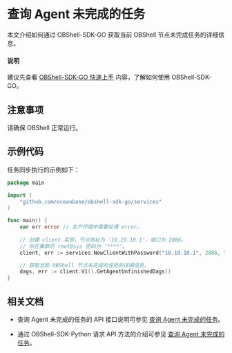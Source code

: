 # 查询 Agent 未完成的任务

本文介绍如何通过 OBShell-SDK-GO 获取当前 OBShell 节点未完成任务的详细信息。

<main id="notice" type='explain'>
  <h4>说明</h4>
  <p>建议先查看 <a href='100.quickstart-of-go.md'>OBShell-SDK-GO 快速上手</a> 内容，了解如何使用 OBShell-SDK-GO。</p>
</main>

## 注意事项

请确保 OBShell 正常运行。

## 示例代码

任务同步执行的示例如下：

```go
package main

import (
    "github.com/oceanbase/obshell-sdk-go/services"
)

func main() {
    var err error // 生产环境中需要处理 error。
    
    // 创建 client 实例，节点地址为 '10.10.10.1'，端口为 2886。
    // 所在集群的 root@sys 密码为 '****'。
    client, err := services.NewClientWithPassword("10.10.10.1", 2886, "***")

    // 获取当前 OBShell 节点未完成的任务的详细信息。
    dags, err := client.V1().GetAgentUnfinishedDags()
}
```

## 相关文档

* 查询 Agent 未完成的任务的 API 接口说明可参见 [查询 Agent 未完成的任务](../../400.obshell-api-reference/2400.get-agent-unfinish-task.md)。

* 通过 OBShell-SDK-Python 请求 API 方法的介绍可参见 [查询 Agent 未完成的任务](../100.python/2400.get-agent-unfinish-task-of-python.md)。
